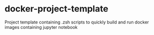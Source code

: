 # docker-project-template
Project template containing .zsh scripts to quickly build and run docker images containing jupyter notebook
